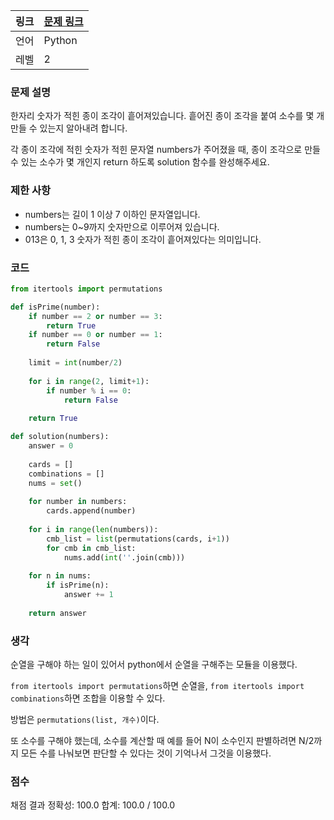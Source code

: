 |링크|[문제 링크](https://programmers.co.kr/learn/courses/30/lessons/42839)|
|----|-----|
|언어|Python|
|레벨|2|

### 문제 설명

한자리 숫자가 적힌 종이 조각이 흩어져있습니다. 흩어진 종이 조각을 붙여 소수를 몇 개 만들 수 있는지 알아내려 합니다.

각 종이 조각에 적힌 숫자가 적힌 문자열 numbers가 주어졌을 때, 종이 조각으로 만들 수 있는 소수가 몇 개인지 return 하도록 solution 함수를 완성해주세요.

### 제한 사항

* numbers는 길이 1 이상 7 이하인 문자열입니다.
* numbers는 0~9까지 숫자만으로 이루어져 있습니다.
* 013은 0, 1, 3 숫자가 적힌 종이 조각이 흩어져있다는 의미입니다.

### 코드

```python
from itertools import permutations

def isPrime(number):
    if number == 2 or number == 3:
        return True
    if number == 0 or number == 1:
        return False
    
    limit = int(number/2)
    
    for i in range(2, limit+1):
        if number % i == 0:
            return False
        
    return True

def solution(numbers):
    answer = 0
    
    cards = []
    combinations = []
    nums = set()
    
    for number in numbers:
        cards.append(number)
    
    for i in range(len(numbers)):
        cmb_list = list(permutations(cards, i+1))
        for cmb in cmb_list:
            nums.add(int(''.join(cmb)))
    
    for n in nums:
        if isPrime(n):
            answer += 1
    
    return answer
```

### 생각

순열을 구해야 하는 일이 있어서 python에서 순열을 구해주는 모듈을 이용했다.

`from itertools import permutations`하면 순열을, `from itertools import combinations`하면 조합을 이용할 수 있다.

방법은 `permutations(list, 개수)`이다.

또 소수를 구해야 했는데, 소수를 계산할 때 예를 들어 N이 소수인지 판별하려면 N/2까지 모든 수를 나눠보면 판단할 수 있다는 것이 기억나서 그것을 이용했다.

### 점수

채점 결과
정확성: 100.0
합계: 100.0 / 100.0
